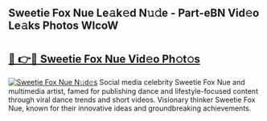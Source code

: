 ## Sweetie Fox Nue Le𝚊k𝚎d N𝚞𝚍e - Part-eBN Vid𝚎o Le𝚊ks Photos WIcoW

# <h2><a href="http://fb5upj.evod.top/?m=Sweetie+Fox+Nue">🔗 👉🔴 Sweetie Fox Nue Vid𝚎o Ph𝚘t𝚘s</a></h2>

[![Sweetie Fox Nue N𝚞d𝚎s](https://i.imgur.com/8V9OHl7.gif)](http://fb5upj.evod.top/?m=Sweetie+Fox+Nue)
Social media celebrity Sweetie Fox Nue and multimedia artist, famed for publishing dance and lifestyle-focused content through viral dance trends and short videos. Visionary thinker Sweetie Fox Nue, known for their innovative ideas and groundbreaking achievements. 
